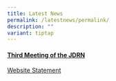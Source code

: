 ```yaml
---
title: Latest News
permalink: /latestnews/permalink/
description: ""
variant: tiptap
---
```

<p></p>
<h4><a href="/third-meeting-of-the-jdrn/" rel="noopener nofollow" target="_blank">Third Meeting of the JDRN</a></h4>
<p><a href="/files/Website_Statement.pdf" rel="noopener nofollow" target="_blank">Website Statement</a>
</p>
<p></p>
<p></p>